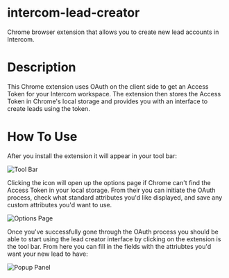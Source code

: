 # intercom-lead-creator
Chrome browser extension that allows you to create new lead accounts in Intercom.

# Description
This Chrome extension uses OAuth on the client side to get an Access Token for your Intercom workspace. The extension then stores the Access Token in Chrome's local storage and provides you with an interface to create leads using the token.

# How To Use
After you install the extension it will appear in your tool bar:

![Tool Bar](https://user-images.githubusercontent.com/15332721/57656469-3f0a7800-758d-11e9-8efc-a5ebbbbcc72b.png)

Clicking the icon will open up the options page if Chrome can't find the Access Token in your local storage. From their you can initiate the OAuth process, check what standard attributes you'd like displayed, and save any custom attributes you'd want to use.

![Options Page](https://user-images.githubusercontent.com/15332721/57656761-2b134600-758e-11e9-9559-1c121c6cda93.png)

Once you've successfully gone through the OAuth process you should be able to start using the lead creator interface by clicking on the extension is the tool bar. From here you can fill in the fields with the attriubtes you'd want your new lead to have:

![Popup Panel](https://user-images.githubusercontent.com/15332721/57658154-ae369b00-7592-11e9-9564-61d679200db4.png)
